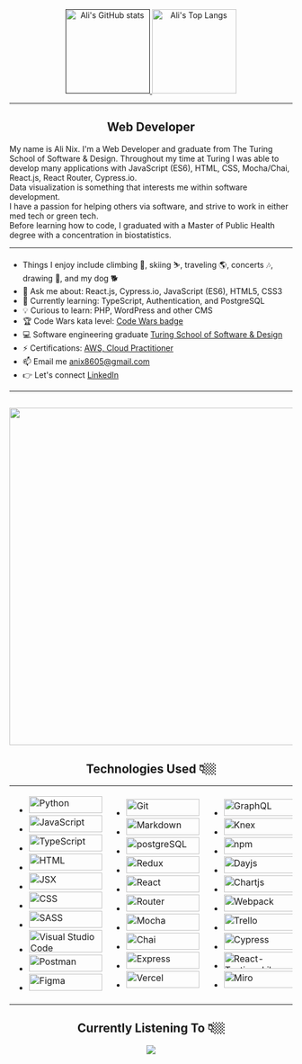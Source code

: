 <div align="center">
   <a href="">
    <img alt="Ali's GitHub stats" height="150em" src="https://github-readme-stats.vercel.app/api?username=alinix1&theme=aura&show_icons=true" />
  </a>
  <a href="https://github.com/alinix1/github-readme-stats">
    <img alt="Ali's Top Langs" height="150em" src="https://github-readme-stats.vercel.app/api/top-langs/?username=alinix1&theme=aura&layout=compact" />
  </a>
</div>

---
<h2 align="center"> 
Web Developer
</h2>
My name is Ali Nix. I'm a Web Developer and graduate from The Turing School of Software & Design. Throughout my time at Turing I was able to develop many applications with JavaScript (ES6), HTML, CSS, Mocha/Chai, React.js, React Router, Cypress.io.<br>
Data visualization is something that interests me within software development.<br>
I have a passion for helping others via software, and strive to work in either med tech or green tech.<br>
Before learning how to code, I graduated with a Master of Public Health degree with a concentration in biostatistics.<br>

 ---

 - Things I enjoy include climbing 🧗, skiing ⛷️, traveling 🌎, concerts 🎶, drawing 🎨, and my dog 🐕<br>
 - 💬 Ask me about: React.js, Cypress.io, JavaScript (ES6), HTML5, CSS3 <br>
 - 🌱 Currently learning: TypeScript, Authentication, and PostgreSQL <br>
 - 💡 Curious to learn: PHP, WordPress and other CMS <br>
 - 🏆 Code Wars kata level: <a href='https://www.codewars.com/users/alinix1/badges/large'>Code Wars badge</a><br>
 - 💻 Software engineering graduate <a href='https://turing.edu'>Turing School of Software & Design</a><br>
 - ⚡ Certifications: <a href='https://www.credly.com/badges/a3dae618-e9aa-4c14-98ae-4bbf24e2b3c0/public_url'>AWS, Cloud Practitioner</a><br>
 - 📫 Email me <a href='anix8605@gmail.com'>anix8605@gmail.com</a><br> 
 - 👉 Let's connect <a href='https://www.linkedin.com/in/ali-nix-38b9b9126/'>LinkedIn</a><br>

 ---

  <h2 align="center"> 
  <img src="https://user-images.githubusercontent.com/28677929/215577042-2ee971e3-7446-441b-8f4a-d46377f83a1d.jpg" width="600">
  </h2>
  
   <h2 align="center">Technologies Used 👇🏼</h2> 

<table align="center">
<tr>
<td>

- <img src="https://img.shields.io/badge/Python-FFD43B?style=for-the-badge&logo=python&logoColor=blue" title="Python" alt="Python" width="130" height="30">
- <img src="https://img.shields.io/badge/JavaScript-323330?style=for-the-badge&logo=javascript&logoColor=F7DF1E" title="JavaScript" alt="JavaScript" width="130" height="30">
- <img src="https://img.shields.io/badge/TypeScript-007ACC?style=for-the-badge&logo=typescript&logoColor=white" title="TypeScript" alt="TypeScript" width="130" height="30">
- <img src="https://img.shields.io/badge/HTML5-E34F26?style=for-the-badge&logo=html5&logoColor=white" title="HTML" alt="HTML" width="130" height="30">
- <img src="https://img.shields.io/badge/JSX%20-%2320232a.svg?&style=for-the-badge&logo=react&logoColor=%2361DAFB" title="JSX" alt="JSX" width="130" height="30">
- <img src="https://img.shields.io/badge/CSS3-1572B6?style=for-the-badge&logo=css3&logoColor=white" title="CSS" alt="CSS" width="130" height="30">
- <img src="https://img.shields.io/badge/Sass-CC6699?style=for-the-badge&logo=sass&logoColor=white" title="SASS" alt="SASS" width="130" height="30">
- <img src="https://img.shields.io/badge/Visual_Studio_Code-0078D4?style=for-the-badge&logo=visual%20studio%20code&logoColor=white" title="Visual Studio Code" alt="Visual Studio Code" width="130" height="40">
- <img src="https://img.shields.io/badge/Postman-FF6C37?style=for-the-badge&logo=Postman&logoColor=white" title="Postman" alt="Postman" width="130" height="30">
- <img src="https://img.shields.io/badge/Figma-F24E1E?style=for-the-badge&logo=figma&logoColor=white" title="Figma" alt="Figma" width="130" height="30">

</td>
   
<td>

- <img src="https://img.shields.io/badge/GIT-E44C30?style=for-the-badge&logo=git&logoColor=white" title="Git" alt="Git" width="130" height="30">
- <img src="https://img.shields.io/badge/Markdown-000000?style=for-the-badge&logo=markdown&logoColor=white" title="Markdown" alt="Markdown" width="130" height="30">
- <img src="https://img.shields.io/badge/PostgreSQL-316192?style=for-the-badge&logo=postgresql&logoColor=white" title="postgreSQL" alt="postgreSQL" width="130" height="30">
- <img src="https://img.shields.io/badge/Redux-593D88?style=for-the-badge&logo=redux&logoColor=white" title="Redux" alt="Redux" width="130" height="30">
- <img src="https://img.shields.io/badge/React-20232A?style=for-the-badge&logo=react&logoColor=61DAFB" title="React" alt="React" width="130" height="30">
- <img src="https://img.shields.io/badge/React_Router-CA4245?style=for-the-badge&logo=react-router&logoColor=white" title="Router" alt="Router" width="130" height="30">
- <img src="https://img.shields.io/badge/Mocha-8D6748?style=for-the-badge&logo=Mocha&logoColor=white" title="Mocha" alt="Mocha" width="130" height="30">
- <img src="https://img.shields.io/badge/chai-A30701?style=for-the-badge&logo=chai&logoColor=white" title="Chai" alt="Chai" width="130" height="30">
- <img src="https://img.shields.io/badge/Express.js-000000?style=for-the-badge&logo=express&logoColor=white" title="Express" alt="Express" width="130" height="30">
- <img src="https://img.shields.io/badge/Vercel-000000?style=for-the-badge&logo=vercel&logoColor=white" title="Vercel" alt="Vercel" width="130" height="30">
   
</td>
   
<td> 
   
- <img src="https://img.shields.io/badge/Apollo%20GraphQL-311C87?&style=for-the-badge&logo=Apollo%20GraphQL&logoColor=white" title="GraphQL" alt="GraphQL" width="130" height="30">
- <img src="https://img.shields.io/badge/-knex.js-orange" title="Knex" alt="Knex" width="130" height="30">
- <img src="https://img.shields.io/badge/npm-CB3837?style=for-the-badge&logo=npm&logoColor=white" title="npm" alt="npm" width="130" height="30">
- <img src="https://user-images.githubusercontent.com/17680888/39081119-3057bbe2-456e-11e8-862c-646133ad4b43.png" title="Dayjs" alt="Dayjs" width="130" height="30">
- <img src="https://img.shields.io/badge/chart.js-F5788D.svg?style=for-the-badge&logo=chart.js&logoColor=white" title="Chartjs" alt="Chartjs" width="130" height="30">
- <img src="https://img.shields.io/badge/Webpack-8DD6F9?style=for-the-badge&logo=Webpack&logoColor=white" title="Webpack" alt="Webpack" width="130" height="30">
- <img src="https://img.shields.io/badge/Trello-0052CC?style=for-the-badge&logo=trello&logoColor=white" title="Trello" alt="Trello" width="130" height="30">
- <img src="https://img.shields.io/badge/Cypress-17202C?style=for-the-badge&logo=cypress&logoColor=white" title="Cypress" alt="Cypress" width="130" height="30">
- <img src="https://img.shields.io/badge/-TestingLibrary-%23E33332?&style=for-the-badge&logo=testing-library&logoColor=white" title="React-Testing-Library" alt="React-Testing-Library" width="130" height="30">
- <img src="https://img.shields.io/badge/Miro-F7C922?style=for-the-badge&logo=Miro&logoColor=050036" title="Miro" alt="Miro" width="130" height="30">
   
</td>
   
</tr>
</table>

 <h2 align="center">Currently Listening To 👇🏼</h1> 
  
  <div align="center"><img src="https://spotify-github-profile.vercel.app/api/view?uid=22rfmmuedhksctr4hahbrzmli&cover_image=true&theme=default&show_offline=false&background_color=121212&interchange=false" /></div>  






  








